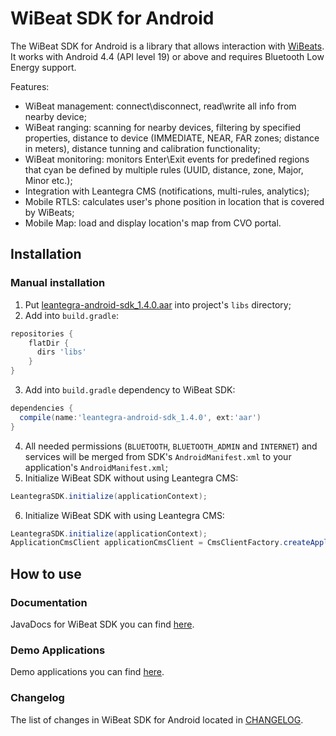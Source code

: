 # WiBeat SDK for Android #

The WiBeat SDK for Android is a library that allows interaction with [WiBeats](http://leantegra.com/wibeat-ble-beacon).
It works with Android 4.4 (API level 19) or above and requires Bluetooth Low Energy support.

Features:
- WiBeat management: connect\disconnect, read\write all info from nearby device;
- WiBeat ranging: scanning for nearby devices, filtering by specified properties, distance to device (IMMEDIATE, NEAR, FAR zones; distance in meters), distance tunning and calibration functionality;
- WiBeat monitoring: monitors Enter\Exit events for predefined regions that cyan be defined by multiple rules (UUID, distance, zone, Major, Minor etc.);
- Integration with Leantegra CMS (notifications, multi-rules, analytics);
- Mobile RTLS: calculates user's phone position in location that is covered by WiBeats;
- Mobile Map: load and display location's map from CVO portal.

## Installation

### Manual installation

1. Put [leantegra-android-sdk_1.4.0.aar](https://github.com/leantegra/AndroidWiBeatSDK/blob/master/WiBeatSDK/leantegra-android-sdk_1.4.0.aar) into project's `libs` directory; 
2. Add into `build.gradle`:

  ```groovy
  repositories {
      flatDir {
        dirs 'libs'
      }
  }
```
3. Add into `build.gradle` dependency to WiBeat SDK:

  ```groovy
  dependencies {
    compile(name:'leantegra-android-sdk_1.4.0', ext:'aar')
  }
```
4. All needed permissions (`BLUETOOTH`, `BLUETOOTH_ADMIN` and `INTERNET`) and services will be merged from SDK's `AndroidManifest.xml` to your application's `AndroidManifest.xml`;
5. Initialize WiBeat SDK without using Leantegra CMS:

  ```java
  LeantegraSDK.initialize(applicationContext);
  ```
6. Initialize WiBeat SDK with using Leantegra CMS:

  ```java
  LeantegraSDK.initialize(applicationContext);
  ApplicationCmsClient applicationCmsClient = CmsClientFactory.createApplicationCmsClient(applicationContext);
  ```

## How to use

### Documentation

JavaDocs for WiBeat SDK you can find [here](http://leantegra.github.io/AndroidWiBeatSDK/JavaDocs/).

### Demo Applications

Demo applications you can find [here](https://github.com/leantegra/AndroidWiBeatSDK/tree/master/Demos).

### Changelog

The list of changes in WiBeat SDK for Android located in [CHANGELOG](https://github.com/leantegra/AndroidWiBeatSDK/blob/master/CHANGELOG.md).

